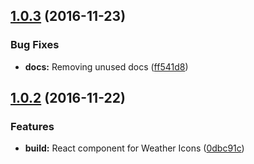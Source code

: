 <a name="1.0.3"></a>
## [1.0.3](https://github.com/lucaskatayama/react-weathericons/compare/v1.0.2...v1.0.3) (2016-11-23)


### Bug Fixes

* **docs:** Removing unused docs ([ff541d8](https://github.com/lucaskatayama/react-weathericons/commit/ff541d8))



<a name="1.0.2"></a>
## [1.0.2](https://github.com/lucaskatayama/react-weathericons/compare/0dbc91c...v1.0.2) (2016-11-22)


### Features

* **build:** React component for Weather Icons ([0dbc91c](https://github.com/lucaskatayama/react-weathericons/commit/0dbc91c))



